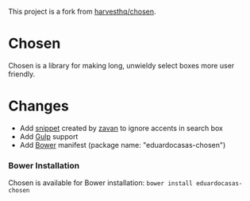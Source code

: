 This project is a fork from [harvesthq/chosen](https://github.com/harvesthq/chosen).

# Chosen

Chosen is a library for making long, unwieldy select boxes more user friendly.

# Changes

* Add [snippet](https://github.com/harvesthq/chosen/issues/536#issuecomment-14119755) created by [zavan](https://github.com/zavan) to ignore accents in search box 
* Add [Gulp](http://gulpjs.com/) support
* Add [Bower](http://bower.io/) manifest (package name: "eduardocasas-chosen")

### Bower Installation

Chosen is available for Bower installation:
`bower install eduardocasas-chosen`
